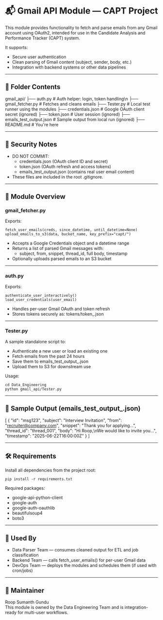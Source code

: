 # 📬 Gmail API Module — CAPT Project

This module provides functionality to fetch and parse emails from any Gmail account using OAuth2, intended for use in the Candidate Analysis and Performance Tracker (CAPT) system.

It supports:
- Secure user authentication
- Clean parsing of Gmail content (subject, sender, body, etc.)
- Integration with backend systems or other data pipelines

---

## 📁 Folder Contents

gmail_api/
├── auth.py                  # Auth helper: login, token handling\n
├── gmail_fetcher.py         # Fetches and cleans emails
├── Tester.py                # Local test runner using the modules
├── credentials.json         # Google OAuth client secret (ignored)
├── token.json               # User session (ignored)
├── emails_test_output.json  # Sample output from local run (ignored)
├── README.md                # You're here

---

## 🔐 Security Notes

- DO NOT COMMIT:
  - credentials.json (OAuth client ID and secret)
  - token.json (OAuth refresh and access tokens)
  - emails_test_output.json (contains real user email content)
- These files are included in the root .gitignore.

---

## 🧠 Module Overview

### gmail_fetcher.py

Exports:

    fetch_user_emails(creds, since_datetime, until_datetime=None)
    upload_emails_to_s3(data, bucket_name, key_prefix="capt/")

- Accepts a Google Credentials object and a datetime range
- Returns a list of parsed Gmail messages with:
  - subject, from, snippet, thread_id, full body, timestamp
- Optionally uploads parsed emails to an S3 bucket

---

### auth.py

Exports:

    authenticate_user_interactively()
    load_user_credentials(user_email)

- Handles per-user Gmail OAuth and token refresh
- Stores tokens securely as: tokens/token_<email>.json

---

### Tester.py

A sample standalone script to:
- Authenticate a new user or load an existing one
- Fetch emails from the past 24 hours
- Save them to emails_test_output_<email>.json
- Upload them to S3 for downstream use

Usage:

    cd Data_Engineering
    python gmail_api/Tester.py

---

## 🧪 Sample Output (emails_test_output_<email>.json)

[
  {
    "id": "msg123",
    "subject": "Interview Invitation",
    "from": "recruiter@company.com",
    "snippet": "Thank you for applying...",
    "thread_id": "thread_001",
    "body": "Hi Roop,\nWe would like to invite you...",
    "timestamp": "2025-06-22T16:00:00Z"
  }
]

---

## 🛠 Requirements

Install all dependencies from the project root:

    pip install -r requirements.txt

Required packages:
- google-api-python-client
- google-auth
- google-auth-oauthlib
- beautifulsoup4
- boto3

---

## 🔁 Used By

- Data Parser Team — consumes cleaned output for ETL and job classification
- Backend Team — calls fetch_user_emails() for per-user Gmail data
- DevOps Team — deploys the modules and schedules them (if used with cron/jobs)

---

## 👥 Maintainer

Roop Sumanth Gundu  
This module is owned by the Data Engineering Team and is integration-ready for multi-user workflows.
